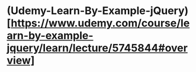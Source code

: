 # (Udemy-Learn-By-Example-jQuery)[https://www.udemy.com/course/learn-by-example-jquery/learn/lecture/5745844#overview]

